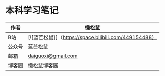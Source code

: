 # 本科学习笔记
|作者|懒松鼠|
|---|---
|B站|[![蓝芒松鼠]]（https://space.bilibili.com/449154488）
|公众号|蓝芒松鼠
|邮箱|daiguoxi@gmail.com
|博客园|懒松鼠博客园

[zhihu]:https://www.zhihu.com/people/guodongxiaren "我的知乎，欢迎关注"
